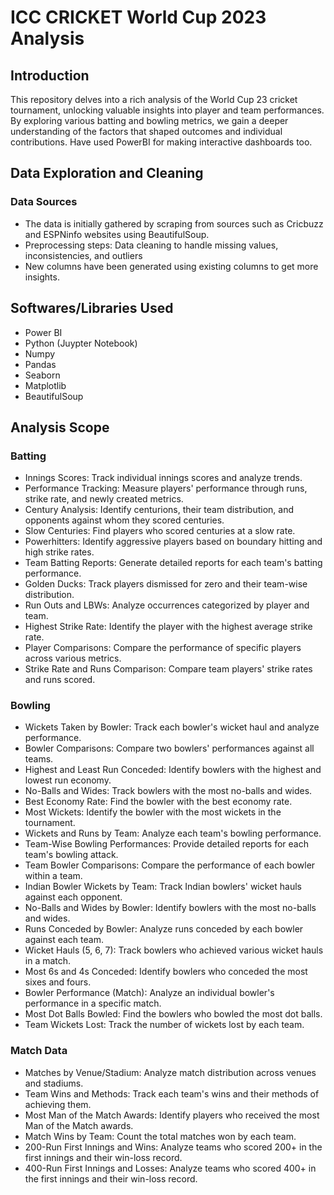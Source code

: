 # ICC CRICKET World Cup 2023 Analysis

## Introduction

This repository delves into a rich analysis of the World Cup 23 cricket tournament, unlocking valuable insights into player and team performances. By exploring various batting and bowling metrics, we gain a deeper understanding of the factors that shaped outcomes and individual contributions. Have used PowerBI for making interactive dashboards too.

## Data Exploration and Cleaning

### Data Sources
- The data is initially gathered by scraping from sources such as Cricbuzz and ESPNinfo websites using BeautifulSoup.
- Preprocessing steps: Data cleaning to handle missing values, inconsistencies, and outliers
- New columns have been generated using existing columns to get more insights.

## Softwares/Libraries Used
- Power BI
- Python (Juypter Notebook)
- Numpy
- Pandas
- Seaborn
- Matplotlib
- BeautifulSoup


## Analysis Scope

### Batting

- Innings Scores: Track individual innings scores and analyze trends.
- Performance Tracking: Measure players' performance through runs, strike rate, and newly created metrics.
- Century Analysis: Identify centurions, their team distribution, and opponents against whom they scored centuries.
- Slow Centuries: Find players who scored centuries at a slow rate.
- Powerhitters: Identify aggressive players based on boundary hitting and high strike rates.
- Team Batting Reports: Generate detailed reports for each team's batting performance.
- Golden Ducks: Track players dismissed for zero and their team-wise distribution.
- Run Outs and LBWs: Analyze occurrences categorized by player and team.
- Highest Strike Rate: Identify the player with the highest average strike rate.
- Player Comparisons: Compare the performance of specific players across various metrics.
- Strike Rate and Runs Comparison: Compare team players' strike rates and runs scored.

### Bowling

- Wickets Taken by Bowler: Track each bowler's wicket haul and analyze performance.
- Bowler Comparisons: Compare two bowlers' performances against all teams.
- Highest and Least Run Conceded: Identify bowlers with the highest and lowest run economy.
- No-Balls and Wides: Track bowlers with the most no-balls and wides.
- Best Economy Rate: Find the bowler with the best economy rate.
- Most Wickets: Identify the bowler with the most wickets in the tournament.
- Wickets and Runs by Team: Analyze each team's bowling performance.
- Team-Wise Bowling Performances: Provide detailed reports for each team's bowling attack.
- Team Bowler Comparisons: Compare the performance of each bowler within a team.
- Indian Bowler Wickets by Team: Track Indian bowlers' wicket hauls against each opponent.
- No-Balls and Wides by Bowler: Identify bowlers with the most no-balls and wides.
- Runs Conceded by Bowler: Analyze runs conceded by each bowler against each team.
- Wicket Hauls (5, 6, 7): Track bowlers who achieved various wicket hauls in a match.
- Most 6s and 4s Conceded: Identify bowlers who conceded the most sixes and fours.
- Bowler Performance (Match): Analyze an individual bowler's performance in a specific match.
- Most Dot Balls Bowled: Find the bowlers who bowled the most dot balls.
- Team Wickets Lost: Track the number of wickets lost by each team.

### Match Data

- Matches by Venue/Stadium: Analyze match distribution across venues and stadiums.
- Team Wins and Methods: Track each team's wins and their methods of achieving them.
- Most Man of the Match Awards: Identify players who received the most Man of the Match awards.
- Match Wins by Team: Count the total matches won by each team.
- 200-Run First Innings and Wins: Analyze teams who scored 200+ in the first innings and their win-loss record.
- 400-Run First Innings and Losses: Analyze teams who scored 400+ in the first innings and their win-loss record.

